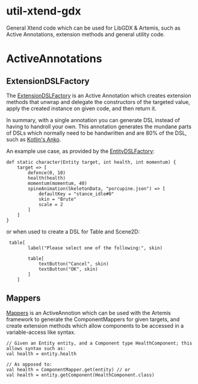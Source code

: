 # util-xtend-gdx
General Xtend code which can be used for LibGDX &amp; Artemis, such as Active Annotations, extension methods and general utility code.

# ActiveAnnotations

## ExtensionDSLFactory

The [ExtensionDSLFactory](https://github.com/codepoke/util-xtend-gdx/wiki/ExtensionDSLFactory) is an Active Annotation which creates extension methods that unwrap and delegate the constructors of the targeted value, apply the created instance on given code, and then return it.

In summary, with a single annotation you can generate DSL instead of having to handroll your own.
This annotation generates the mundane parts of DSLs which normally need to be handwritten and are 80% of the DSL, such as [Kotlin's Anko](https://github.com/JetBrains/anko).

An example use case, as provided by the [EntityDSLFactory](https://github.com/codepoke/util-xtend-gdx/wiki/EntityDSLFactory):

```xtend
def static character(Entity target, int health, int momentum) {
	target => [
		defence(0, 10)
		health(health)
		momentum(momentum, 40)
		spineAnimation(SkeletonData, "porcupine.json") => [
			defaultKey = "stance_idle#0"
			skin = "Brute"
			scale = 2
		]
	]
}
```

or when used to create a DSL for Table and Scene2D:

```xtend
 table[
        label("Please select one of the following:", skin)

        table[
            textButton("Cancel", skin)
            textButton("OK", skin)
        ]
    ]
```

## Mappers

[Mappers](https://github.com/codepoke/util-xtend-gdx/wiki/Mappers) is an ActiveAnnotion which can be used with the Artemis framework to generate the ComponentMappers for given targets, and create extension methods which allow components to be accessed in a variable-access like syntax.

```xtend
// Given an Entity entity, and a Component type HealthComponent; this allows syntax such as:
val health = entity.health

// As opposed to:
val health = ComponentMapper.get(entity) // or
val health = entity.getComponent(HealthComponent.class)
```

